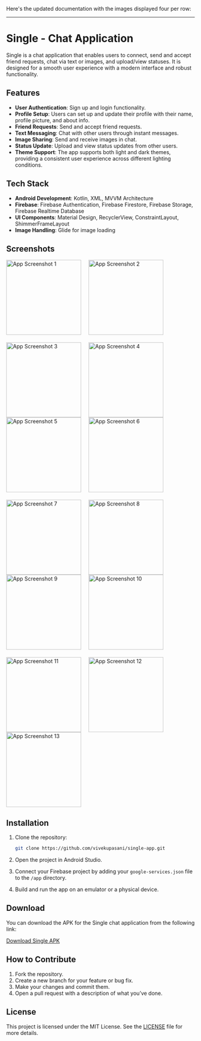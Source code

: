 Here's the updated documentation with the images displayed four per row:

---

# Single - Chat Application

Single is a chat application that enables users to connect, send and accept friend requests, chat via text or images, and upload/view statuses. It is designed for a smooth user experience with a modern interface and robust functionality.

## Features

- **User Authentication**: Sign up and login functionality.
- **Profile Setup**: Users can set up and update their profile with their name, profile picture, and about info.
- **Friend Requests**: Send and accept friend requests.
- **Text Messaging**: Chat with other users through instant messages.
- **Image Sharing**: Send and receive images in chat.
- **Status Update**: Upload and view status updates from other users.
- **Theme Support**: The app supports both light and dark themes, providing a consistent user experience across different lighting conditions.

## Tech Stack

- **Android Development**: Kotlin, XML, MVVM Architecture
- **Firebase**: Firebase Authentication, Firebase Firestore, Firebase Storage, Firebase Realtime Database
- **UI Components**: Material Design, RecyclerView, ConstraintLayout, ShimmerFrameLayout
- **Image Handling**: Glide for image loading

## Screenshots

<div style="display: flex; flex-wrap: wrap; gap: 20px;">
  <img src="https://github.com/user-attachments/assets/e07f8266-53b6-4242-925a-6472b0688b78" width="200" alt="App Screenshot 1">
  <img src="https://github.com/user-attachments/assets/5366435a-a4be-41b4-aaf0-b6ac0fbcd134" width="200" alt="App Screenshot 2">
  <img src="https://github.com/user-attachments/assets/c5ca457f-cee2-4e43-8d4e-7d329b62971d" width="200" alt="App Screenshot 3">
  <img src="https://github.com/user-attachments/assets/f863d5b7-bff3-4eb6-ab8a-a7fa4d72ab74" width="200" alt="App Screenshot 4">
</div>

<div style="display: flex; flex-wrap: wrap; gap: 20px;">
  <img src="https://github.com/user-attachments/assets/93cca13f-136a-4df8-924e-483b1728d576" width="200" alt="App Screenshot 5">
  <img src="https://github.com/user-attachments/assets/cc2488ec-225a-4587-8c5b-42cca3f3cd8a" width="200" alt="App Screenshot 6">
  <img src="https://github.com/user-attachments/assets/8fe89437-5a0e-460c-8206-4648eab2ed12" width="200" alt="App Screenshot 7">
  <img src="https://github.com/user-attachments/assets/ad78766e-24b6-4db3-9e1c-c0786785b25f" width="200" alt="App Screenshot 8">
</div>

<div style="display: flex; flex-wrap: wrap; gap: 20px;">
  <img src="https://github.com/user-attachments/assets/29c93d8d-4b5b-4269-a6a4-d827fdc59797" width="200" alt="App Screenshot 9">
  <img src="https://github.com/user-attachments/assets/10d8ee39-1745-4a08-b113-5fd1ec0fa646" width="200" alt="App Screenshot 10">
  <img src="https://github.com/user-attachments/assets/ed290c44-72e1-4344-b5af-469a0ef3a5dc" width="200" alt="App Screenshot 11">
  <img src="https://github.com/user-attachments/assets/70bf540f-3bb8-4258-8763-c533ada2d5a4" width="200" alt="App Screenshot 12">
</div>

<div style="display: flex; flex-wrap: wrap; gap: 20px;">
  <img src="https://github.com/user-attachments/assets/1e7a10e3-7eaf-4e48-b14f-1c7740a2f0d4" width="200" alt="App Screenshot 13">
</div>

## Installation

1. Clone the repository:

    ```bash
    git clone https://github.com/vivekupasani/single-app.git
    ```

2. Open the project in Android Studio.
3. Connect your Firebase project by adding your `google-services.json` file to the `/app` directory.
4. Build and run the app on an emulator or a physical device.

## Download

You can download the APK for the Single chat application from the following link:

[Download Single APK](https://www.dropbox.com/scl/fi/ssv8ou822cojowu6dv351/Single-Messenger.apk?rlkey=jqac5mesztzy3jgzpnl68n9zd&st=ju40fc6b&dl=0)

## How to Contribute

1. Fork the repository.
2. Create a new branch for your feature or bug fix.
3. Make your changes and commit them.
4. Open a pull request with a description of what you’ve done.

## License

This project is licensed under the MIT License. See the [LICENSE](LICENSE) file for more details.
